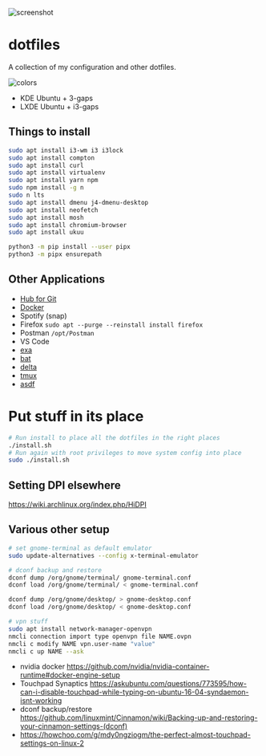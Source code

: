 ![screenshot](screenshots/dirty.png)

# dotfiles

A collection of my configuration and other dotfiles.

![colors](screenshots/colors.png)

* KDE Ubuntu + 3-gaps
* LXDE Ubuntu + i3-gaps

## Things to install

```bash
sudo apt install i3-wm i3 i3lock
sudo apt install compton
sudo apt install curl
sudo apt install virtualenv
sudo apt install yarn npm
sudo npm install -g n
sudo n lts
sudo apt install dmenu j4-dmenu-desktop
sudo apt install neofetch
sudo apt install mosh
sudo apt install chromium-browser
sudo apt install ukuu

python3 -m pip install --user pipx
python3 -m pipx ensurepath
```

## Other Applications

* [Hub for Git](https://github.com/github/hub/releases)
* [Docker](https://docs.docker.com/install/linux/docker-ce/ubuntu/)
* Spotify (snap)
* Firefox `sudo apt --purge --reinstall install firefox`
* Postman `/opt/Postman`
* VS Code
* [exa](https://the.exa.website/install/linux)
* [bat](https://github.com/sharkdp/bat)
* [delta](https://github.com/dandavison/delta)
* [tmux](https://github.com/tmux/tmux)
* [asdf](https://asdf-vm.com/#/core-manage-asdf-vm)

# Put stuff in its place

```bash
# Run install to place all the dotfiles in the right places
./install.sh
# Run again with root privileges to move system config into place
sudo ./install.sh
```

## Setting DPI elsewhere

https://wiki.archlinux.org/index.php/HiDPI

## Various other setup

```bash
# set gnome-terminal as default emulator
sudo update-alternatives --config x-terminal-emulator

# dconf backup and restore
dconf dump /org/gnome/terminal/ gnome-terminal.conf
dconf load /org/gnome/terminal/ < gnome-terminal.conf

dconf dump /org/gnome/desktop/ > gnome-desktop.conf
dconf load /org/gnome/desktop/ < gnome-desktop.conf

# vpn stuff
sudo apt install network-manager-openvpn
nmcli connection import type openvpn file NAME.ovpn
nmcli c modify NAME vpn.user-name "value"
nmcli c up NAME --ask
```

* nvidia docker https://github.com/nvidia/nvidia-container-runtime#docker-engine-setup
* Touchpad Synaptics https://askubuntu.com/questions/773595/how-can-i-disable-touchpad-while-typing-on-ubuntu-16-04-syndaemon-isnt-working
* dconf backup/restore https://github.com/linuxmint/Cinnamon/wiki/Backing-up-and-restoring-your-cinnamon-settings-(dconf)
* https://howchoo.com/g/mdy0ngziogm/the-perfect-almost-touchpad-settings-on-linux-2
